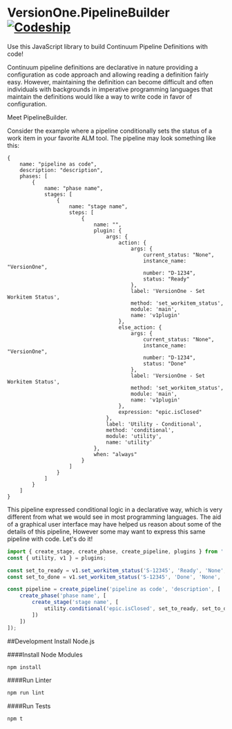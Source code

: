 # VersionOne.PipelineBuilder [![Codeship][ci-badge]][ci]

Use this JavaScript library to build Continuum Pipeline Definitions with code! 

Continuum pipeline definitions are declarative in nature providing a configuration as code approach and allowing reading a definition fairly easy.
However, maintaining the definition can become difficult and often individuals with backgrounds in imperative programming languages that maintain the definitions
would like a way to write code in favor of configuration.

Meet PipelineBuilder.

Consider the example where a pipeline conditionally sets the status of a work item in your favorite ALM tool.
The pipeline may look something like this:

```
{
    name: "pipeline as code",
    description: "description",
    phases: [
        {
            name: "phase name",
            stages: [
                {
                    name: "stage name",
                    steps: [
                        {
                            name: "",
                            plugin: {
                                args: {
                                    action: {
                                        args: {
                                            current_status: "None",
                                            instance_name: "VersionOne",
                                            number: "D-1234",
                                            status: "Ready"
                                        },
                                        label: 'VersionOne - Set Workitem Status',
                                        method: 'set_workitem_status',
                                        module: 'main',
                                        name: 'v1plugin'
                                    },
                                    else_action: {
                                        args: {
                                            current_status: "None",
                                            instance_name: "VersionOne",
                                            number: "D-1234",
                                            status: "Done"
                                        },
                                        label: 'VersionOne - Set Workitem Status',
                                        method: 'set_workitem_status',
                                        module: 'main',
                                        name: 'v1plugin'
                                    },
                                    expression: "epic.isClosed"
                                },
                                label: 'Utility - Conditional',
                                method: 'conditional',
                                module: 'utility',
                                name: 'utility'
                            },
                            when: "always"
                        }
                    ]
                }
            ]
        }
    ]
}

```

This pipeline expressed conditional logic in a declarative way, which is very different from what we would see in most programming languages.
The aid of a graphical user interface may have helped us reason about some of the details of this pipeline, However some may want to express this same pipeline with code.
Let's do it!

```js
import { create_stage, create_phase, create_pipeline, plugins } from './../src/pipeline';
const { utility, v1 } = plugins;

const set_to_ready = v1.set_workitem_status('S-12345', 'Ready', 'None', 'VersionOne', 'always');
const set_to_done = v1.set_workitem_status('S-12345', 'Done', 'None', 'VersionOne', 'always');

const pipeline = create_pipeline('pipeline as code', 'description', [
    create_phase('phase name', [
        create_stage('stage name', [
            utility.conditional('epic.isClosed', set_to_ready, set_to_done, 'always')
        ])
    ])
]);

```


##Development
Install Node.js

####Install Node Modules
```bash
npm install
```

####Run Linter
```bash
npm run lint
```

####Run Tests
```bash
npm t
```


[ci]: http://img.shields.io/codeship/b8421c60-bc39-0134-78ef-5e9a8948951f.svg?style=flat-square
[ci]: https://codeship.com/projects/b8421c60-bc39-0134-78ef-5e9a8948951f/status?branch=master
[ci-badge]: http://img.shields.io/codeship/b8421c60-bc39-0134-78ef-5e9a8948951f.svg?style=flat-square

